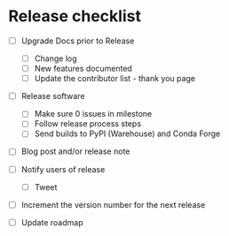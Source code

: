 # Release checklist

- [ ] Upgrade Docs prior to Release

    - [ ] Change log
    - [ ] New features documented
    - [ ] Update the contributor list - thank you page

- [ ] Release software

    - [ ] Make sure 0 issues in milestone
    - [ ] Follow release process steps
    - [ ] Send builds to PyPI (Warehouse) and Conda Forge

- [ ] Blog post and/or release note

- [ ] Notify users of release

    - [ ] Tweet

- [ ] Increment the version number for the next release

- [ ] Update roadmap

